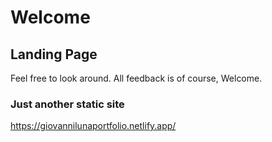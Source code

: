 # Welcome
## Landing Page
Feel free to look around.
All feedback is of course, Welcome.
### Just another static site

https://giovannilunaportfolio.netlify.app/